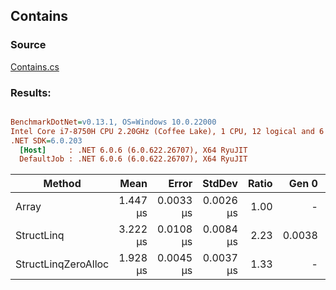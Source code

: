 ﻿## Contains

### Source
[Contains.cs](../../src/StructLinq.Benchmark/Contains.cs)

### Results:
``` ini

BenchmarkDotNet=v0.13.1, OS=Windows 10.0.22000
Intel Core i7-8750H CPU 2.20GHz (Coffee Lake), 1 CPU, 12 logical and 6 physical cores
.NET SDK=6.0.203
  [Host]     : .NET 6.0.6 (6.0.622.26707), X64 RyuJIT
  DefaultJob : .NET 6.0.6 (6.0.622.26707), X64 RyuJIT


```
|              Method |     Mean |     Error |    StdDev | Ratio |  Gen 0 | Allocated |
|-------------------- |---------:|----------:|----------:|------:|-------:|----------:|
|               Array | 1.447 μs | 0.0033 μs | 0.0026 μs |  1.00 |      - |         - |
|          StructLinq | 3.222 μs | 0.0108 μs | 0.0084 μs |  2.23 | 0.0038 |      32 B |
| StructLinqZeroAlloc | 1.928 μs | 0.0045 μs | 0.0037 μs |  1.33 |      - |         - |
